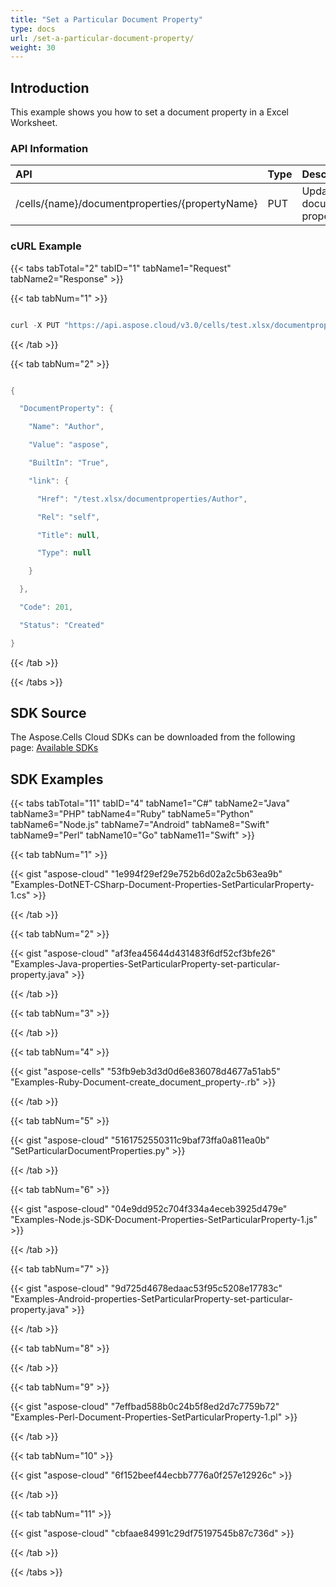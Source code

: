 ```yaml
---
title: "Set a Particular Document Property"
type: docs
url: /set-a-particular-document-property/
weight: 30
---
```


## **Introduction**
This example shows you how to set a document property in a Excel Worksheet. 
### **API Information**

|**API**|**Type**|**Description**|**Resource Link**|
| :- | :- | :- | :- |
|/cells/{name}/documentproperties/{propertyName}|PUT|Update a document property|[PutDocumentProperty](https://apireference.aspose.cloud/cells/#/Properties/PutDocumentProperty)|
### **cURL Example**
{{< tabs tabTotal="2" tabID="1" tabName1="Request" tabName2="Response" >}}

{{< tab tabNum="1" >}}

```java

curl -X PUT "https://api.aspose.cloud/v3.0/cells/test.xlsx/documentproperties/author" -H "accept: application/json" -H "authorization: Bearer eyJhbGciOiJSUzI1NiIsInR5cCI6IkpXVCJ9.eyJuYmYiOjE1Njk2MTk0NDUsImV4cCI6MTU2OTcwNTg0NSwiaXNzIjoiaHR0cHM6Ly9hcGkuYXNwb3NlLmNsb3VkIiwiYXVkIjpbImh0dHBzOi8vYXBpLmFzcG9zZS5jbG91ZC9yZXNvdXJjZXMiLCJhcGkucGxhdGZvcm0iLCJhcGkucHJvZHVjdHMiXSwiY2xpZW50X2lkIjoiOWYwYjI2ZDEtMGYxZi00MDNiLTliYTQtMTMzMzk4MGFjNmRiIiwiY2xpZW50X2lkU3J2SWQiOiIiLCJzY29wZSI6WyJhcGkucGxhdGZvcm0iLCJhcGkucHJvZHVjdHMiXX0.at8j6tzptIioEjlSxLX63ouBnmECXvc0NagF9YUi9JU-npyc4dmui_ZhCfQDyYexe8ryFrxF5g_ZP7lhjirvM8p1BJfSR_ferQkk1t-kCS-J4uvjsNzBW0kb9L4sm5u2DWka8-9vGt04psKRALHZRpC7PWBdNJZXYWHpecZXlgUz03PEq_INKbl0fiDZohuKUTrUBa1xNZFdjz3iQoABRP7RmnNPdJrReAL6qZWriVNbPKBaVdMzNPfpRGT07sQa6S-pZvbq-5RiAkwBY9E6IBNwQdN3ykz2W7t8dyH7xFte6WiKERsnjIIhkdp0jjuhaT-F73F5Z1Au38yPZYcXzQ" -H "Content-Type: application/json" -d "{ \"link\": { \"Href\": \"string\", \"Rel\": \"string\", \"Title\": \"string\", \"Type\": \"string\" }, \"Name\": \"author\", \"Value\": \"aspose\", \"BuiltIn\": \"string\"}"

```

{{< /tab >}}

{{< tab tabNum="2" >}}

```java

{

  "DocumentProperty": {

    "Name": "Author",

    "Value": "aspose",

    "BuiltIn": "True",

    "link": {

      "Href": "/test.xlsx/documentproperties/Author",

      "Rel": "self",

      "Title": null,

      "Type": null

    }

  },

  "Code": 201,

  "Status": "Created"

}

```

{{< /tab >}}

{{< /tabs >}}
## **SDK Source**
The Aspose.Cells Cloud SDKs can be downloaded from the following page: [Available SDKs](/available-sdks/)
## **SDK Examples**
{{< tabs tabTotal="11" tabID="4" tabName1="C#" tabName2="Java" tabName3="PHP" tabName4="Ruby" tabName5="Python" tabName6="Node.js" tabName7="Android" tabName8="Swift" tabName9="Perl" tabName10="Go" tabName11="Swift" >}}

{{< tab tabNum="1" >}}

{{< gist "aspose-cloud" "1e994f29ef29e752b6d02a2c5b63ea9b" "Examples-DotNET-CSharp-Document-Properties-SetParticularProperty-1.cs" >}}

{{< /tab >}}

{{< tab tabNum="2" >}}

{{< gist "aspose-cloud" "af3fea45644d431483f6df52cf3bfe26" "Examples-Java-properties-SetParticularProperty-set-particular-property.java" >}}

{{< /tab >}}

{{< tab tabNum="3" >}}

{{< /tab >}}

{{< tab tabNum="4" >}}

{{< gist "aspose-cells" "53fb9eb3d3d0d6e836078d4677a51ab5" "Examples-Ruby-Document-create_document_property-.rb" >}}

{{< /tab >}}

{{< tab tabNum="5" >}}

{{< gist "aspose-cloud" "5161752550311c9baf73ffa0a811ea0b" "SetParticularDocumentProperties.py" >}}

{{< /tab >}}

{{< tab tabNum="6" >}}

{{< gist "aspose-cloud" "04e9dd952c704f334a4eceb3925d479e" "Examples-Node.js-SDK-Document-Properties-SetParticularProperty-1.js" >}}

{{< /tab >}}

{{< tab tabNum="7" >}}

{{< gist "aspose-cloud" "9d725d4678edaac53f95c5208e17783c" "Examples-Android-properties-SetParticularProperty-set-particular-property.java" >}}

{{< /tab >}}

{{< tab tabNum="8" >}}

{{< /tab >}}

{{< tab tabNum="9" >}}

{{< gist "aspose-cloud" "7effbad588b0c24b5f8ed2d7c7759b72" "Examples-Perl-Document-Properties-SetParticularProperty-1.pl" >}}

{{< /tab >}}

{{< tab tabNum="10" >}}

{{< gist "aspose-cloud" "6f152beef44ecbb7776a0f257e12926c" >}}

{{< /tab >}}

{{< tab tabNum="11" >}}

{{< gist "aspose-cloud" "cbfaae84991c29df75197545b87c736d" >}}

{{< /tab >}}

{{< /tabs >}}
